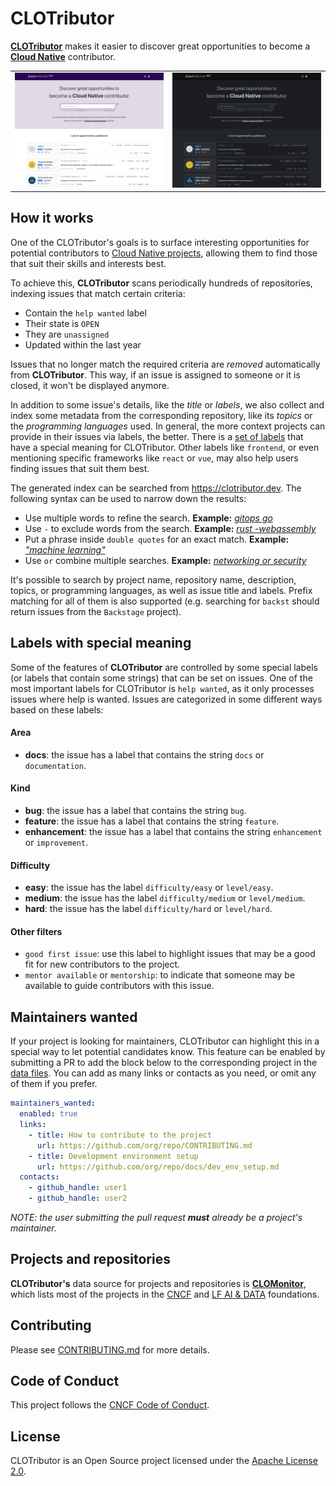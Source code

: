 # CLOTributor

[**CLOTributor**](https://clotributor.dev) makes it easier to discover great opportunities to become a [**Cloud Native**](https://www.cncf.io) contributor.

<table>
    <tr>
        <td width="50%"><img src="docs/screenshots/home-light.png?raw=true"></td>
        <td width="50%"><img src="docs/screenshots/home-dark.png?raw=true"></td>
    </tr>
</table>

## How it works

One of the CLOTributor's goals is to surface interesting opportunities for potential contributors to [Cloud Native projects](https://www.cncf.io/projects/), allowing them to find those that suit their skills and interests best.

To achieve this, **CLOTributor** scans periodically hundreds of repositories, indexing issues that match certain criteria:

- Contain the `help wanted` label
- Their state is `OPEN`
- They are `unassigned`
- Updated within the last year

Issues that no longer match the required criteria are *removed* automatically from **CLOTributor**. This way, if an issue is assigned to someone or it is closed, it won't be displayed anymore.

In addition to some issue's details, like the *title* or *labels*, we also collect and index some metadata from the corresponding repository, like its *topics* or the *programming languages* used. In general, the more context projects can provide in their issues via labels, the better. There is a [set of labels](#labels-with-special-meaning) that have a special meaning for CLOTributor. Other labels like `frontend`, or even mentioning specific frameworks like `react` or `vue`, may also help users finding issues that suit them best.

The generated index can be searched from <https://clotributor.dev>. The following syntax can be used to narrow down the results:

- Use multiple words to refine the search. **Example:** [*gitops go*](https://clotributor.dev/search?ts_query_web=gitops+go)
- Use `-` to exclude words from the search. **Example:** [*rust -webassembly*](https://clotributor.dev/search?ts_query_web=rust+-webassembly)
- Put a phrase inside `double quotes` for an exact match. **Example:** [*"machine learning"*](https://clotributor.dev/search?ts_query_web=%22machine+learning%22)
- Use `or` combine multiple searches. **Example:** [*networking or security*](https://clotributor.dev/search?ts_query_web=networking+or+security)

It's possible to search by project name, repository name, description, topics, or programming languages, as well as issue title and labels. Prefix matching for all of them is also supported (e.g. searching for `backst` should return issues from the `Backstage` project).

## Labels with special meaning

Some of the features of **CLOTributor** are controlled by some special labels (or labels that contain some strings) that can be set on issues. One of the most important labels for CLOTributor is `help wanted`, as it only processes issues where help is wanted. Issues are categorized in some different ways based on these labels:

#### Area

- **docs**: the issue has a label that contains the string `docs` or `documentation`.

#### Kind

- **bug**: the issue has a label that contains the string `bug`.
- **feature**: the issue has a label that contains the string `feature`.
- **enhancement**: the issue has a label that contains the string `enhancement` or `improvement`.

#### Difficulty

- **easy**: the issue has the label `difficulty/easy` or `level/easy`.
- **medium**: the issue has the label `difficulty/medium` or `level/medium`.
- **hard**: the issue has the label `difficulty/hard` or `level/hard`.

#### Other filters

- `good first issue`: use this label to highlight issues that may be a good fit for new contributors to the project.
- `mentor available` or `mentorship`: to indicate that someone may be available to guide contributors with this issue.

## Maintainers wanted

If your project is looking for maintainers, CLOTributor can highlight this in a special way to let potential candidates know. This feature can be enabled by submitting a PR to add the block below to the corresponding project in the [data files](https://github.com/cncf/clomonitor/tree/main/data). You can add as many links or contacts as you need, or omit any of them if you prefer.

```yaml
maintainers_wanted:
  enabled: true
  links:
    - title: How to contribute to the project
      url: https://github.com/org/repo/CONTRIBUTING.md
    - title: Development environment setup
      url: https://github.com/org/repo/docs/dev_env_setup.md
  contacts:
    - github_handle: user1
    - github_handle: user2
```

*NOTE: the user submitting the pull request **must** already be a project's maintainer.*

## Projects and repositories

**CLOTributor's** data source for projects and repositories is [**CLOMonitor**](https://github.com/cncf/clomonitor#projects), which lists most of the projects in the [CNCF](https://www.cncf.io/projects/) and [LF AI & DATA](https://lfaidata.foundation/projects/) foundations.

## Contributing

Please see [CONTRIBUTING.md](./CONTRIBUTING.md) for more details.

## Code of Conduct

This project follows the [CNCF Code of Conduct](https://github.com/cncf/foundation/blob/master/code-of-conduct.md).

## License

CLOTributor is an Open Source project licensed under the [Apache License 2.0](https://www.apache.org/licenses/LICENSE-2.0).
